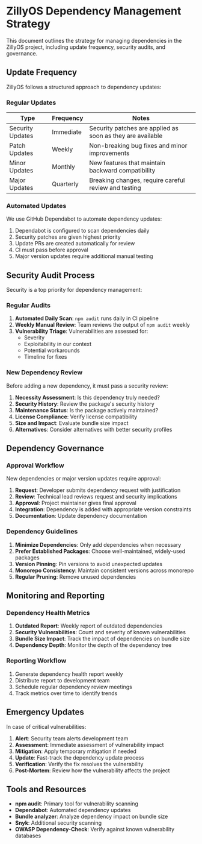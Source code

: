 # ZillyOS Dependency Management Strategy

This document outlines the strategy for managing dependencies in the ZillyOS project, including update frequency, security audits, and governance.

## Update Frequency

ZillyOS follows a structured approach to dependency updates:

### Regular Updates

| Type | Frequency | Notes |
|------|-----------|-------|
| Security Updates | Immediate | Security patches are applied as soon as they are available |
| Patch Updates | Weekly | Non-breaking bug fixes and minor improvements |
| Minor Updates | Monthly | New features that maintain backward compatibility |
| Major Updates | Quarterly | Breaking changes, require careful review and testing |

### Automated Updates

We use GitHub Dependabot to automate dependency updates:

1. Dependabot is configured to scan dependencies daily
2. Security patches are given highest priority
3. Update PRs are created automatically for review
4. CI must pass before approval
5. Major version updates require additional manual testing

## Security Audit Process

Security is a top priority for dependency management:

### Regular Audits

1. **Automated Daily Scan**: `npm audit` runs daily in CI pipeline
2. **Weekly Manual Review**: Team reviews the output of `npm audit` weekly
3. **Vulnerability Triage**: Vulnerabilities are assessed for:
   - Severity
   - Exploitability in our context
   - Potential workarounds
   - Timeline for fixes

### New Dependency Review

Before adding a new dependency, it must pass a security review:

1. **Necessity Assessment**: Is this dependency truly needed?
2. **Security History**: Review the package's security history
3. **Maintenance Status**: Is the package actively maintained?
4. **License Compliance**: Verify license compatibility
5. **Size and Impact**: Evaluate bundle size impact
6. **Alternatives**: Consider alternatives with better security profiles

## Dependency Governance

### Approval Workflow

New dependencies or major version updates require approval:

1. **Request**: Developer submits dependency request with justification
2. **Review**: Technical lead reviews request and security implications
3. **Approval**: Project maintainer gives final approval
4. **Integration**: Dependency is added with appropriate version constraints
5. **Documentation**: Update dependency documentation

### Dependency Guidelines

1. **Minimize Dependencies**: Only add dependencies when necessary
2. **Prefer Established Packages**: Choose well-maintained, widely-used packages
3. **Version Pinning**: Pin versions to avoid unexpected updates
4. **Monorepo Consistency**: Maintain consistent versions across monorepo
5. **Regular Pruning**: Remove unused dependencies

## Monitoring and Reporting

### Dependency Health Metrics

1. **Outdated Report**: Weekly report of outdated dependencies
2. **Security Vulnerabilities**: Count and severity of known vulnerabilities
3. **Bundle Size Impact**: Track the impact of dependencies on bundle size
4. **Dependency Depth**: Monitor the depth of the dependency tree

### Reporting Workflow

1. Generate dependency health report weekly
2. Distribute report to development team
3. Schedule regular dependency review meetings
4. Track metrics over time to identify trends

## Emergency Updates

In case of critical vulnerabilities:

1. **Alert**: Security team alerts development team
2. **Assessment**: Immediate assessment of vulnerability impact
3. **Mitigation**: Apply temporary mitigation if needed
4. **Update**: Fast-track the dependency update process
5. **Verification**: Verify the fix resolves the vulnerability
6. **Post-Mortem**: Review how the vulnerability affects the project

## Tools and Resources

- **npm audit**: Primary tool for vulnerability scanning
- **Dependabot**: Automated dependency updates
- **Bundle analyzer**: Analyze dependency impact on bundle size
- **Snyk**: Additional security scanning
- **OWASP Dependency-Check**: Verify against known vulnerability databases 